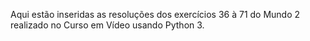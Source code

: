 Aqui estão inseridas as resoluções dos exercícios 36 à 71 do Mundo 2 realizado no Curso em Vídeo usando Python 3.
